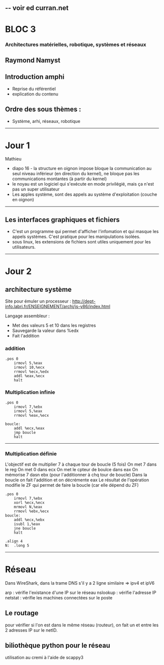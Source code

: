 --
voir ed curran.net
----
BLOC 3
==
###  Architectures matérielles, robotique, systèmes et réseaux
 Raymond Namyst
---
## Introduction amphi
- Reprise du référentiel
- explication du contenu

## Ordre des sous thèmes : 
- Système, arhi, réseaux, robotique
---
Jour 1
==
Mathieu

- diapo 16 - la structure en oignon impose bloque la communication au seul niveau inférieur (en direction du kernel), ne bloque pas les communications montantes (à partir du kernel)
- le noyau est un logiciel qui s'exécute en mode privilégié, mais ça n'est pas un super utilisateur
- Les apples système, sont des appels au système d'exploitation (couche en oignon)
---
## Les interfaces graphiques et fichiers
- C'est un programme qui permet d'afficher l'infomation et qui masque les appels systèmes. C'est pratique pour les manipulations isolées.
- sous linux, les extensions de fichiers sont utiles uniquement pour les utilisateurs.
--- 
Jour 2
==
## architecture système
Site pour émuler un processeur : 
http://dept-info.labri.fr/ENSEIGNEMENT/archi/js-y86/index.html

Langage assembleur : 

- Met des valeurs 5 et 10 dans les registres
- Sauvegarde la valeur dans %edx
- Fait l'addition
  
### addition

    .pos 0
        irmovl 5,%eax
        irmovl 10,%ecx
        rrmovl %ecx,%edx
        addl %eax,%ecx
        halt

### Multiplication infinie

    .pos 0
        irmovl 7,%ebx
        irmovl 5,%eax
        rrmovl %eax,%ecx    

    boucle:    
        addl %ecx,%eax
        jmp boucle
        halt
    
---
### Multiplication  définie

L'objectif est de multiplier 7 à chaque tour de boucle (5 fois)
On met 7 dans le reg
On met 0 dans ecx
On met le cpteur de boulce dans eax
On mémorise 7 dasn ebx (pour l'additionner à chq tour de boucle)
Dans la boucle on fait l'addition et on décrémente eax
Le résultat de l'opération modifie le ZF qui permet de faire la boucle (car elle dépend du ZF)

    .pos 0
        irmovl 7,%ebx
        xorl %ecx,%ecx
        mrmovl N,%eax
        rrmovl %ebx,%ecx    
    boucle:    
        addl %ecx,%ebx
        isubl 1,%eax
        jne boucle
        halt
        
    .align 4
    N:  .long 5    

    
----
Réseau
==
Dans WireShark, dans la trame DNS s'il y a 2 ligne similaire => ipv4 et ipV6

arp : vérifie l'existance d'une IP sur le réseau
nslookup : vérifie l'adresse IP
netstat : vérifie les machines connectées sur le poste

## Le routage
pour vérifier si l'on est dans le même réseau (routeur), on fait un et entre les 2 adresses IP sur le netID. 

## biliothèque python pour le réseau
utilisation au cremi à l'aide de scappy3
